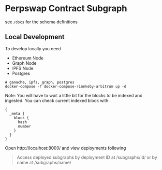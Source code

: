 # Perpswap Contract Subgraph

see `/docs` for the schema definitions

## Local Development
To develop locally you need
- Ethereum Node
- Graph Node
- IPFS Node
- Postgres

```
# ganache, ipfs, graph, postgres
docker-compose -f docker-compose-rinnkeby-arbitrum up -d
```

Note: You will have to wait a little bit for the blocks to be indexed and ingested. You can check current indexed block with
```
{
  _meta {
    block {
      hash
      number
    }
  }
}
```

Open http://localhost:8000/ and view deployments following

> Access deployed subgraphs by deployment ID at /subgraphs/id/<ID> or by name at /subgraphs/name/<NAME>
